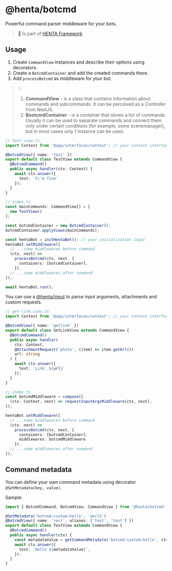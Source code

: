 # @henta/botcmd
Powerful command parser middleware for your bots.
> 📌 Is part of [HENTA Framework](https://github.com/u14-team/henta)

## Usage
1. Create `CommandView` instances and describe their options using decorators.
2. Create a `BotcmdContainer` and add the created commands there.
3. Add `processBotcmd` as middleware for your bot.

> 💡
> 1. **CommandView** - is a class that contains information about commands and subcommands. It can be perceived as a *Controller* from NestJS.
> 2. **BootcmdContainer** - is a container that stores a list of commands. Usually it can be used to separate commands and connect them only under certain conditions (for example, some scenemanager), but in most cases only 1 instance can be used.

```ts
// test.view.ts
import Context from '@app/interfaces/context'; // your context interface extends BotcmdContext

@BotcmdView({ name: 'test' })
export default class TestView extends CommandView {
  @BotcmdCommand()
  public async handler(ctx: Context) {
    await ctx.answer({
      text: 'I\'m fine'
    });
  }
}

// index.ts
const mainCommands: CommandView[] = [
  new TestView()
];

const botcmdContainer = new BotcmdContainer();
botcmdContainer.applyViews(mainCommands);

const hentaBot = initHentaBot(); // your initialization logic
hentaBot.setMiddleware([
  // ...some middlewares before command
  (ctx, next) =>
    processBotcmd(ctx, next, {
      containers: [botcmdContainer],
    }),
  // ...some middlewares after command
]);

await hentaBot.run();
```

You can use a [@henta/input](https://github.com/u14-team/henta/packages/input) to parse input arguments, attachments and custom requests.

```ts
// get-link.view.ts
import Context from '@app/interfaces/context'; // your context interface extends BotcmdContext

@BotcmdView({ name: 'getlink' })
export default class GetLinkView extends CommandView {
  @BotcmdCommand()
  public async handler(
    ctx: Context,
    @AttachmentRequest('photo', (item) => item.getUrl())
    url: string
  ) {
    await ctx.answer({
      text: `Link: ${url}`
    });
  }
}

// index.ts
const botcmdMiddleware = compose([
  (ctx: Context, next) => requestInputArgsMiddleware(ctx, next),
]);

hentaBot.setMiddleware([
  // ...some middlewares before command
  (ctx, next) =>
    processBotcmd(ctx, next, {
      containers: [botcmdContainer],
      middlewares: botcmdMiddleware
    }),
  // ...some middlewares after command
]);
```

## Command metadata
You can define your own command metadata using decorator `@SetMetadata(key, value)`.

Sample:
```ts
import { BotcmdCommand, BotcmdView, CommandView } from '@henta/botcmd';

@SetMetadata('botcmd:custom:hello', 'world')
@BotcmdView({ name: 'тест', aliases: ['test', 'tost'] })
export default class TestView extends CommandView {
  @BotcmdCommand()
  public async handler(ctx) {
    const metadataValue = getCommandMetadata('botcmd:custom:hello', ctx.botcmdData.command);
    await ctx.answer({
      text: `Hello ${metadataValue}`,
    });
  }
}
```
